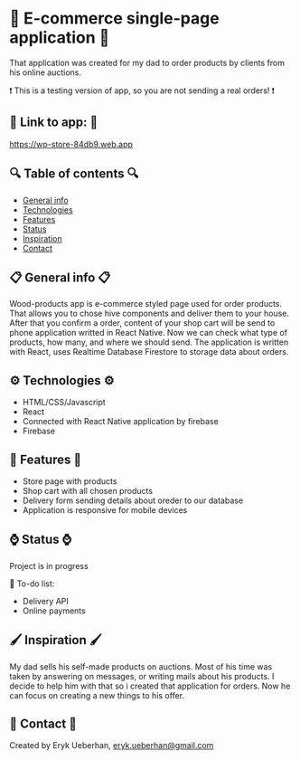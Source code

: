 # 🛒 E-commerce single-page application 🛒 
That application was created for my dad to order products by clients from his online auctions.

❗️ This is a testing version of app, so you are not sending a real orders! ❗️

## 💢 Link to app: 💢
https://wp-store-84db9.web.app

## 🔍 Table of contents 🔍
* [General info](#general-info)
* [Technologies](#technologies)
* [Features](#features)
* [Status](#status)
* [Inspiration](#inspiration)
* [Contact](#contact)


## 📋 General info 📋
Wood-products app is e-commerce styled page used for order products. That allows you to chose hive components and deliver them to your house.
After that you confirm a order, content of your shop cart will be send to phone application writted in React Native.
Now we can check what type of products, how many, and where we should send.
The application is written with React, uses Realtime Database Firestore to storage data about orders.

## ⚙️ Technologies ⚙️
* HTML/CSS/Javascript
* React
* Connected with React Native application by firebase
* Firebase

## 🚀 Features 🚀
* Store page with products
* Shop cart with all chosen products
* Delivery form sending details about oreder to our database
* Application is responsive for mobile devices

## ⌚️ Status ⌚️
Project is in progress

🔧 To-do list:
* Delivery API
* Online payments

## 🖌 Inspiration 🖌
My dad sells his self-made products on auctions. Most of his time was taken by answering on messages, or writing mails about his products.
I decide to help him with that so i created that application for orders.
Now he can focus on creating a new things to his offer.

## 📧 Contact 📧
Created by Eryk Ueberhan,
eryk.ueberhan@gmail.com
